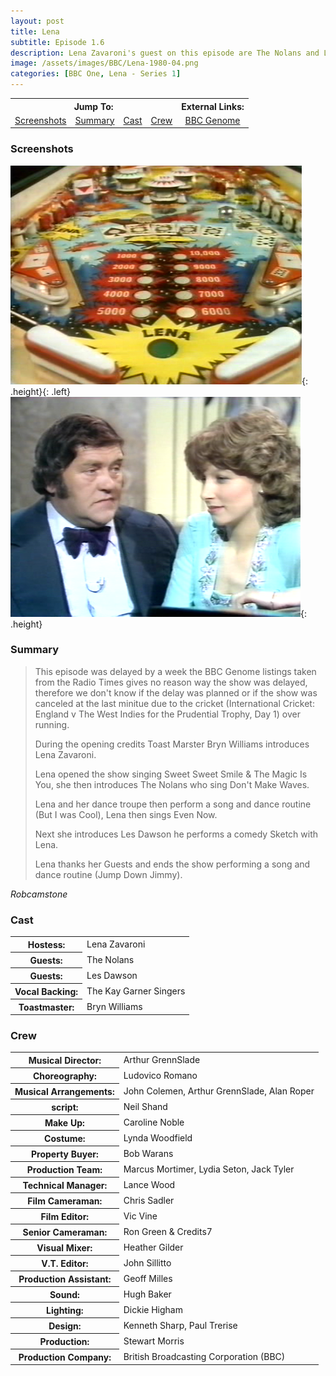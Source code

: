 ```yaml
---
layout: post
title: Lena
subtitle: Episode 1.6
description: Lena Zavaroni's guest on this episode are The Nolans and Les Dawson.
image: /assets/images/BBC/Lena-1980-04.png
categories: [BBC One, Lena - Series 1]
---
```


<table>
<tr align="center">
<th colspan="4">Jump To:</th>
<th>External Links:</th>
</tr>

<tr align="center">
<td><a href="#screenshots">Screenshots</a></td>
<td><a href="#summary">Summary</a></td>
<td><a href="#cast">Cast</a></td>
<td><a href="#crew">Crew</a></td>
<td><a href="https://genome.ch.bbc.co.uk/schedules/bbcone/london/1980-06-04#at-20.30">BBC Genome</a></td>
</tr>
</table>

### Screenshots
![](/assets/images/BBC/1980-lena-screenshot-01.png){: .height}{: .left}
![](/assets/images/BBC/1980-lena-screenshot-08.png){: .height}

### Summary
> This episode was delayed by a week the BBC Genome listings taken from the Radio Times gives no reason way the show was delayed, therefore we don't know if the delay was planned or if the show was canceled at the last minitue due to the cricket (International Cricket: England v The West Indies for the Prudential Trophy, Day 1) over running.
>
> During the opening credits Toast Marster Bryn Williams introduces Lena Zavaroni.
>
> Lena opened the show singing Sweet Sweet Smile &amp; The Magic Is You, she then introduces The Nolans who sing Don't Make Waves.
>
> Lena and her dance troupe then perform a song and dance routine (But I was Cool), Lena then sings Even Now.
>
> Next she introduces Les Dawson he performs a comedy Sketch with Lena.
>
> Lena thanks her Guests and ends the show performing a song and dance routine (Jump Down Jimmy).

<cite>Robcamstone</cite>

### Cast
<table>
<tr><th>Hostess:</th><td>Lena Zavaroni</td></tr>
<tr><th>Guests:</th><td>The Nolans</td></tr>
<tr><th>Guests:</th><td>Les Dawson</td></tr>
<tr><th>Vocal Backing:</th><td>The Kay Garner Singers</td></tr>
<tr><th>Toastmaster:</th><td>Bryn Williams</td></tr>
</table>

### Crew
<table>
<tr><th>Musical Director:</th><td>Arthur GrennSlade</td></tr>
<tr><th>Choreography:</th><td>Ludovico Romano</td></tr>
<tr><th>Musical Arrangements:</th><td>John Colemen, Arthur GrennSlade, Alan Roper</td></tr>
<tr><th>script:</th><td>Neil Shand</td></tr>
<tr><th>Make Up:</th><td>Caroline Noble</td></tr>
<tr><th>Costume:</th><td>Lynda Woodfield</td></tr>
<tr><th>Property Buyer:</th><td>Bob Warans</td></tr>
<tr><th>Production Team:</th><td>Marcus Mortimer, Lydia Seton, Jack Tyler</td></tr>
<tr><th>Technical Manager:</th><td>Lance Wood</td></tr>
<tr><th>Film Cameraman:</th><td> Chris Sadler</td></tr>
<tr><th>Film Editor:</th><td> Vic Vine</td></tr>
<tr><th>Senior Cameraman:</th><td>Ron Green &amp; Credits7</td></tr>
<tr><th>Visual Mixer:</th><td>Heather Gilder</td></tr>
<tr><th>V.T. Editor:</th><td>John Sillitto</td></tr>
<tr><th>Production Assistant:</th><td>Geoff Milles</td></tr>
<tr><th>Sound:</th><td>Hugh Baker</td></tr>
<tr><th>Lighting:</th><td>Dickie Higham</td></tr>
<tr><th>Design:</th><td>Kenneth Sharp, Paul Trerise</td></tr>
<tr><th>Production:</th><td>Stewart Morris</td></tr>
<tr><th>Production Company:</th><td>British Broadcasting Corporation (BBC)</td></tr>
</table>

<style>
.height {width: auto; height:275.53px;}
</style>


